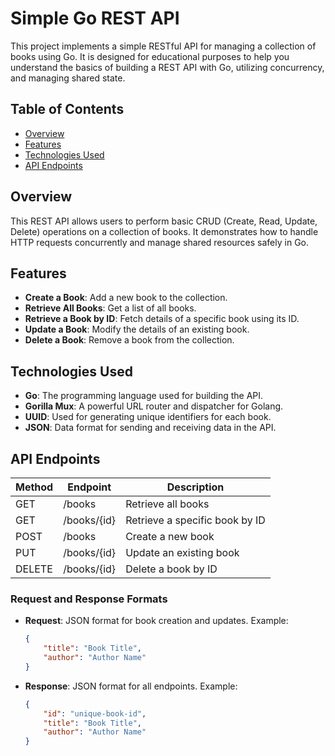 # Simple Go REST API

This project implements a simple RESTful API for managing a collection of books using Go. It is designed for educational purposes to help you understand the basics of building a REST API with Go, utilizing concurrency, and managing shared state.

## Table of Contents

- [Overview](#overview)
- [Features](#features)
- [Technologies Used](#technologies-used)
- [API Endpoints](#api-endpoints)

## Overview

This REST API allows users to perform basic CRUD (Create, Read, Update, Delete) operations on a collection of books. It demonstrates how to handle HTTP requests concurrently and manage shared resources safely in Go.

## Features

- **Create a Book**: Add a new book to the collection.
- **Retrieve All Books**: Get a list of all books.
- **Retrieve a Book by ID**: Fetch details of a specific book using its ID.
- **Update a Book**: Modify the details of an existing book.
- **Delete a Book**: Remove a book from the collection.

## Technologies Used

- **Go**: The programming language used for building the API.
- **Gorilla Mux**: A powerful URL router and dispatcher for Golang.
- **UUID**: Used for generating unique identifiers for each book.
- **JSON**: Data format for sending and receiving data in the API.

## API Endpoints

| Method | Endpoint          | Description                     |
|--------|-------------------|---------------------------------|
| GET    | /books            | Retrieve all books              |
| GET    | /books/{id}       | Retrieve a specific book by ID  |
| POST   | /books            | Create a new book               |
| PUT    | /books/{id}       | Update an existing book         |
| DELETE | /books/{id}       | Delete a book by ID            |

### Request and Response Formats

- **Request**: JSON format for book creation and updates. Example:
    ```json
    {
        "title": "Book Title",
        "author": "Author Name"
    }
    ```

- **Response**: JSON format for all endpoints. Example:
    ```json
    {
        "id": "unique-book-id",
        "title": "Book Title",
        "author": "Author Name"
    }
    ```
